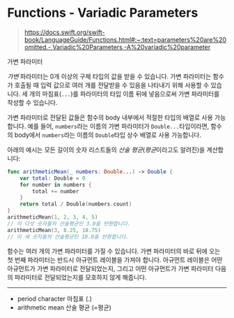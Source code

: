 # Functions - Variadic Parameters

> https://docs.swift.org/swift-book/LanguageGuide/Functions.html#:~:text=parameters%20are%20omitted.-,Variadic%20Parameters,-A%20variadic%20parameter

가변 파라미터

*가변* 파라미터는 0개 이상의 구체 타입의 값을 받을 수 있습니다. 가변 파라미터는 함수가 호출될 때 입력 값으로 여러 개를 전달받을 수 있음을 나타내기 위해 사용할 수 있습니다. 세 개의 마침표(`...`)를 파라미터의 타입 이름 뒤에 넣음으로써 가변 파라미터를 작성할 수 있습니다.

가변 파라미터로 전달된 값들은 함수의 body 내부에서 적절한 타입의 배열로 사용 가능합니다. 예를 들어, `numbers`라는 이름의 가변 파라미터가 `Double...`타입이라면, 함수의 body에서 `numbers`라는 이름의 `Double`타입 상수 배열로 사용 가능합니다.

아래의 예시는 모든 길이의 숫자 리스트들의 *산술 평균*(*평균*이라고도 알려진)을 계산합니다:

``` swift
func arithmeticMean(_ numbers: Double...) -> Double {
    var total: Double = 0
    for number in numbers {
        total += number
    }
    return total / Double(numbers.count)
}
arithmeticMean(1, 2, 3, 4, 5)
// 이 다섯 숫자들의 산술평균인 3.0을 반환합니다.
arithmeticMean(3, 8.25, 18.75)
// 이 세 숫자들의 산술평균인 10.0을 반환합니다.
```

함수는 여러 개의 가변 파라미터를 가질 수 있습니다. 가변 파라미터의 바로 뒤에 오는 첫 번째 파라미터는 반드시 아규먼트 레이블을 가져야 합니다. 아규먼트 레이블은 어떤 아규먼트가 가변 파라미터로 전달되었는지, 그리고 어떤 아규먼트가 가변 파라미터 다음의 파라미터로 전달되었는지를 모호하지 않게 해줍니다.





---

- period character 마침표 (.)
- arithmetic mean 산술 평균 (=평균)